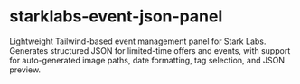 # starklabs-event-json-panel
Lightweight Tailwind-based event management panel for Stark Labs. Generates structured JSON for limited-time offers and events, with support for auto-generated image paths, date formatting, tag selection, and JSON preview.
